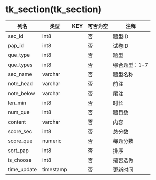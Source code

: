 # tk_section(tk_section)
| 列名   | 类型   | KEY  | 可否为空 | 注释   |
| ---- | ---- | ---- | ---- | ---- |
|sec_id|int8||否|题型ID|
|pap_id|int8||否|试卷ID|
|que_type|int8||否|题型|
|que_types|int8||否|综合题型：1-7|
|sec_name|varchar||否|题型名称|
|note_head|varchar||否|前注|
|note_below|varchar||否|尾注|
|len_min|int8||否|时长|
|num_que|int8||否|题目数|
|content|varchar||否|内容|
|score_sec|int8||否|总分数|
|score_que|numeric||否|每题分数|
|sort_pap|int8||否|排序|
|is_choose|int8||否|是否选做|
|time_update|timestamp||否|更新时间|
